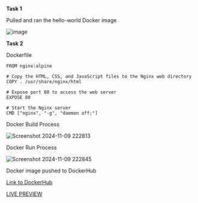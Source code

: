**Task 1**

Pulled and ran the hello-world Docker image 

![image](https://github.com/user-attachments/assets/2e85acd4-ef15-471c-a947-3b54e7478543)

**Task 2**

Dockerfile
```
FROM nginx:alpine

# Copy the HTML, CSS, and JavaScript files to the Nginx web directory
COPY . /usr/share/nginx/html

# Expose port 80 to access the web server
EXPOSE 80

# Start the Nginx server
CMD ["nginx", "-g", "daemon off;"]
```
Docker Build Process

![Screenshot 2024-11-09 222813](https://github.com/user-attachments/assets/b15f4385-f5a5-4e0a-a9c5-c602d42a7c3e)

Docker Run Process

![Screenshot 2024-11-09 222845](https://github.com/user-attachments/assets/a9a6278c-3b83-4d7c-8e6b-7b83aa21880f)

Docker image pushed to DockerHub

[ Link to DockerHub ](https://hub.docker.com/repository/docker/nsuhas991/caluclator-app-main) 

[LIVE PREVIEW](https://suhas991.github.io/Simple_Caluclator/)
